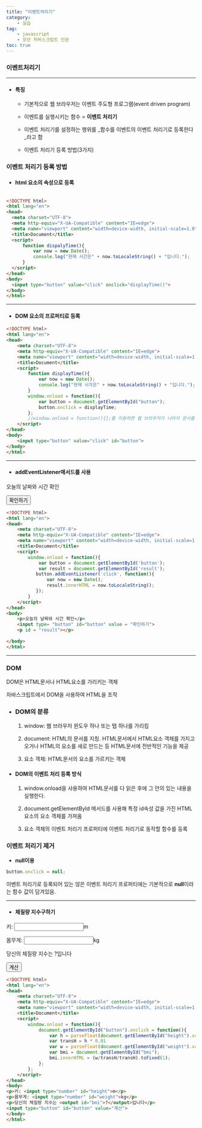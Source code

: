 ```yaml
---
title: "이벤트처리기"
category:
    - 실습
tag:
    - javascript
    - 모던 자바스크립트 인문
toc: true
---
```


### 이벤트처리기 

---

* #### 특징

    - 기본적으로 웹 브라우저는 이벤트 주도형 프로그램(event driven program)

    - 이벤트를 실행시키는 함수 = **이벤트 처리기**

    - 이벤트 처리기를 설정하는 행위를 _함수를 이벤트의 이벤트 처리기로 등록한다_라고 함

    - 이벤트 처리기 등록 방법(3가지)
        
      

### 이벤트 처리기 등록 방법 

  * #### html 요소의 속성으로 등록


  ```html

<!DOCTYPE html>
<html lang="en">
<head>
    <meta charset="UTF-8">
    <meta http-equiv="X-UA-Compatible" content="IE=edge">
    <meta name="viewport" content="width=device-width, initial-scale=1.0">
    <title>Document</title>
    <script>
        function dispalyTime(){
            var now = new Date();
            console.log("현재 시간은" + now.toLocaleString() + "입니다.");
        }
    </script>
</head>
<body>
    <input type="button" value="click" onclick="displayTime()">
</body>
</html>
```

---
    
  * #### DOM 요소의 프로퍼티로 등록

```html
<!DOCTYPE html>
<html lang="en">
<head>
    <meta charset="UTF-8">
    <meta http-equiv="X-UA-Compatible" content="IE=edge">
    <meta name="viewport" content="width=device-width, initial-scale=1.0">
    <title>Document</title>
    <script>
        function displayTime(){
            var now = new Date();
            console.log("현재 시각은" + now.toLocaleString() + "입니다.");
        }
        window.onload = function(){
            var button = document.getElementById("button");
            button.onclick = displayTime;
        };
        //window.onload = function(){};를 이용하면 웹 브라우저가 나머지 문서를 먼저 읽어 들인 후에 실행되게 한다.//
    </script>
</head>
<body>
    <input type="button" value="click" id="button">
</body>
</html>
```


---
    
  * #### addEventListener매서드를 사용

<!DOCTYPE html>
<html lang="en">
<head>
    <meta charset="UTF-8">
    <meta http-equiv="X-UA-Compatible" content="IE=edge">
    <meta name="viewport" content="width=device-width, initial-scale=1.0">
    <title>Document</title>
    <script>
        window.onload = function(){
            var button = document.getElementById('button');
            var result = document.getElementById('result');
           button.addEventListener('click', function(){
               var now = new Date();
               result.innerHTML = now.toLocaleString();
           });
        }
    </script>
</head>
<body>
    <p>오늘의 날짜와 시간 확인</p>
    <input type= "button" id="button" value = "확인하기">
    <p id = "result"></p>
    
</body>
</html>


```html
<!DOCTYPE html>
<html lang="en">
<head>
    <meta charset="UTF-8">
    <meta http-equiv="X-UA-Compatible" content="IE=edge">
    <meta name="viewport" content="width=device-width, initial-scale=1.0">
    <title>Document</title>
    <script>
        window.onload = function(){
            var button = document.getElementById('button');
            var result = document.getElementById('result');
           button.addEventListener('click', function(){
               var now = new Date();
               result.innerHTML = now.toLocaleString();
           });
        }
    </script>
</head>
<body>
    <p>오늘의 날짜와 시간 확인</p>
    <input type= "button" id="button" value = "확인하기">
    <p id = "result"></p>
    
</body>
</html>
```


---

### DOM

DOM은 HTML문서나 HTML요소를 가리키는 객체

자바스크립트에서 DOM을 사용하여 HTML을 조작

* ### DOM의 분류

    1. window: 웹 브라우저 윈도우 하나 또는 탭 하나를 가리킴

    2. document: HTML의 문서를 지칭. HTML문서에서 HTML요소 객체를 가지고 오거나 HTML의 요소를 새로 만드는 등 HTML문서에 전반적인 기능을 제공

    3. 요소 객체: HTML문서의 요소를 가르키는 객체

* #### DOM의 이벤트 처리 등록 방식 

    1. window.onload을 사용하여 HTML문서를 다 읽은 후에 그 안의 있는 내용을 실행한다.

    2. document.getElementById 메서드를 사용해 특정 id속성 값을 가진 HTML요소의 요소 객체를 가져옴

    3. 요소 객체의 이벤트 처리기 프로퍼티에 이벤트 처리기로 동작할 함수를 등록


### 이벤트 처리기 제거 

- **null이용**

```javascript
button.onclick = null;
```

이벤트 처리기로 등록되어 있는 않은 이벤트 처리기 프로퍼티에는 기본적으로 **null**이라는 함수 값이 담겨있음.


---

* #### 체질량 지수구하기 

<!DOCTYPE html>
<html lang="en">
<head>
    <meta charset="UTF-8">
    <meta http-equiv="X-UA-Compatible" content="IE=edge">
    <meta name="viewport" content="width=device-width, initial-scale=1.0">
    <title>Document</title>
    <script>
        window.onload = function(){
            document.getElementById("button").onclick = function(){
                var h = parseFloat(document.getElementById("height").value);
                var transH = h * 0.01
                var w = parseFloat(document.getElementById("weight").value);
                var bmi = document.getElementById("bmi");
                bmi.innerHTML = (w/transH/transH).toFixed(1);
            };
        };
    </script>
</head>
<body>
<p>키: <input type="number" id="height">m</p>
<p>몸무게: <input type="number" id="weight">kg</p>
<p>당신의 체질량 지수는 <output id="bmi">?</output>입니다</p>
<input type="button" id="button" value="계산">
</body>
</html>


```html
<!DOCTYPE html>
<html lang="en">
<head>
    <meta charset="UTF-8">
    <meta http-equiv="X-UA-Compatible" content="IE=edge">
    <meta name="viewport" content="width=device-width, initial-scale=1.0">
    <title>Document</title>
    <script>
        window.onload = function(){
            document.getElementById("button").onclick = function(){
                var h = parseFloat(document.getElementById("height").value);
                var transH = h * 0.01
                var w = parseFloat(document.getElementById("weight").value);
                var bmi = document.getElementById("bmi");
                bmi.innerHTML = (w/transH/transH).toFixed(1);
            };
        };
    </script>
</head>
<body>
<p>키: <input type="number" id="height">m</p>
<p>몸무게: <input type="number" id="weight">kg</p>
<p>당신의 체질량 지수는 <output id="bmi">?</output>입니다</p>
<input type="button" id="button" value="계산">
</body>
</html>
```
